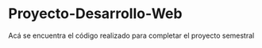 # Proyecto-Desarrollo-Web
Acá se encuentra el código realizado para completar el proyecto semestral
